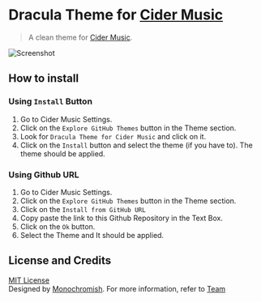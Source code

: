 # Dracula Theme for [Cider Music](https://cider.sh)

> A clean theme for [Cider Music](https://cider.sh).

![Screenshot](https://user-images.githubusercontent.com/79590499/154614683-b127d68d-a661-4502-91df-e24114e85775.png)

## How to install
### Using `Install` Button
1. Go to Cider Music Settings.
2. Click on the `Explore GitHub Themes` button in the Theme section.
3. Look for `Dracula Theme for Cider Music` and click on it.
4. Click on the `Install` button and select the theme (if you have to). The theme should be applied.


### Using Github URL
1. Go to Cider Music Settings.
2. Click on the `Explore GitHub Themes` button in the Theme section.
3. Click on the `Install from GitHub URL`
4. Copy paste the link to this Github Repository in the Text Box.
5. Click on the `Ok` button.
6. Select the Theme and It should be applied.

## License and Credits

[MIT License](./LICENSE)
<br>
Designed by [Monochromish](https://github.com/Monochromish). For more information, refer to [Team](./TEAM.md)
